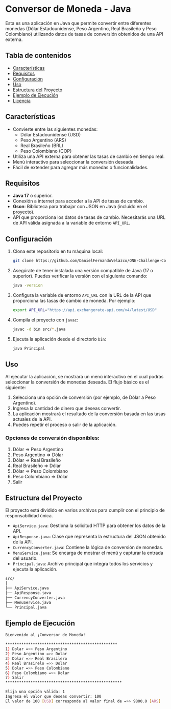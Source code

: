 
# Conversor de Moneda - Java

Esta es una aplicación en Java que permite convertir entre diferentes monedas (Dólar Estadounidense, Peso Argentino, Real Brasileño y Peso Colombiano) utilizando datos de tasas de conversión obtenidos de una API externa.

## Tabla de contenidos

- [Características](#características)
- [Requisitos](#requisitos)
- [Configuración](#configuración)
- [Uso](#uso)
- [Estructura del Proyecto](#estructura-del-proyecto)
- [Ejemplo de Ejecución](#ejemplo-de-ejecución)
- [Licencia](#licencia)

## Características

- Convierte entre las siguientes monedas:
  - Dólar Estadounidense (USD)
  - Peso Argentino (ARS)
  - Real Brasileño (BRL)
  - Peso Colombiano (COP)
- Utiliza una API externa para obtener las tasas de cambio en tiempo real.
- Menú interactivo para seleccionar la conversión deseada.
- Fácil de extender para agregar más monedas o funcionalidades.

## Requisitos

- **Java 17** o superior.
- Conexión a internet para acceder a la API de tasas de cambio.
- **Gson**: Biblioteca para trabajar con JSON en Java (incluido en el proyecto).
- API que proporciona los datos de tasas de cambio. Necesitarás una URL de API válida asignada a la variable de entorno `API_URL`.

## Configuración

1. Clona este repositorio en tu máquina local:
   ```bash
   git clone https://github.com/DanielFernandoVelazco/ONE-Challenge-Conversor-Monedas.git
   ```

2. Asegúrate de tener instalada una versión compatible de Java (17 o superior). Puedes verificar la versión con el siguiente comando:
   ```bash
   java -version
   ```

3. Configura la variable de entorno `API_URL` con la URL de la API que proporciona las tasas de cambio de moneda. Por ejemplo:
   ```bash
   export API_URL="https://api.exchangerate-api.com/v4/latest/USD"
   ```

4. Compila el proyecto con `javac`:
   ```bash
   javac -d bin src/*.java
   ```

5. Ejecuta la aplicación desde el directorio `bin`:
   ```bash
   java Principal
   ```

## Uso

Al ejecutar la aplicación, se mostrará un menú interactivo en el cual podrás seleccionar la conversión de monedas deseada. El flujo básico es el siguiente:

1. Selecciona una opción de conversión (por ejemplo, de Dólar a Peso Argentino).
2. Ingresa la cantidad de dinero que deseas convertir.
3. La aplicación mostrará el resultado de la conversión basada en las tasas actuales de la API.
4. Puedes repetir el proceso o salir de la aplicación.

### Opciones de conversión disponibles:

1. Dólar => Peso Argentino
2. Peso Argentino => Dólar
3. Dólar => Real Brasileño
4. Real Brasileño => Dólar
5. Dólar => Peso Colombiano
6. Peso Colombiano => Dólar
7. Salir

## Estructura del Proyecto

El proyecto está dividido en varios archivos para cumplir con el principio de responsabilidad única.

- `ApiService.java`: Gestiona la solicitud HTTP para obtener los datos de la API.
- `ApiResponse.java`: Clase que representa la estructura del JSON obtenido de la API.
- `CurrencyConverter.java`: Contiene la lógica de conversión de monedas.
- `MenuService.java`: Se encarga de mostrar el menú y capturar la entrada del usuario.
- `Principal.java`: Archivo principal que integra todos los servicios y ejecuta la aplicación.

```bash
src/
│
├── ApiService.java
├── ApiResponse.java
├── CurrencyConverter.java
├── MenuService.java
└── Principal.java
```

## Ejemplo de Ejecución

```bash
Bienvenido al ¡Conversor de Moneda!

*************************************************
1) Dolar =>> Peso Argentino
2) Peso Argentino =>> Dolar
3) Dolar =>> Real Brasilero
4) Real Brasirelo =>> Dolar
5) Dolar =>> Peso Colombiano
6) Peso Colombiano =>> Dolar
7) Salir
***************************************************

Elija una opción válida: 1
Ingresa el valor que deseas convertir: 100
El valor de 100 [USD] corresponde al valor final de =>> 9800.0 [ARS]
```



